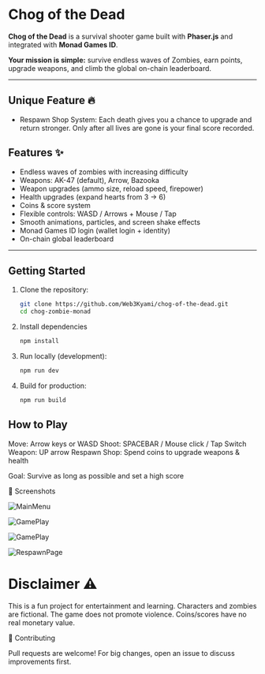 # Chog of the Dead

**Chog of the Dead** is a survival shooter game built with **Phaser.js** and integrated with **Monad Games ID**.  

**Your mission is simple:** survive endless waves of Zombies, earn points, upgrade weapons, and climb the global on-chain leaderboard.

---
## Unique Feature 🔥 
- Respawn Shop System: Each death gives you a chance to upgrade and return stronger. Only after all lives are gone is your final score recorded.

##  Features ✨
- Endless waves of zombies with increasing difficulty
- Weapons: AK-47 (default), Arrow, Bazooka
- Weapon upgrades (ammo size, reload speed, firepower)
- Health upgrades (expand hearts from 3 → 6)
- Coins & score system
- Flexible controls: WASD / Arrows + Mouse / Tap
- Smooth animations, particles, and screen shake effects
- Monad Games ID login (wallet login + identity)
- On-chain global leaderboard

---

## Getting Started

1. Clone the repository:
   ```sh
   git clone https://github.com/Web3Kyami/chog-of-the-dead.git
   cd chog-zombie-monad
2. Install dependencies
   ```sh
   npm install
3. Run locally (development):
   ```sh
   npm run dev
4. Build for production:
   ```sh
   npm run build

## How to Play

Move: Arrow keys or WASD
Shoot: SPACEBAR / Mouse click / Tap
Switch Weapon: UP arrow
Respawn Shop: Spend coins to upgrade weapons & health

Goal: Survive as long as possible and set a high score

📸 Screenshots

![MainMenu](https://github.com/Web3Kyami/chog-of-the-dead/blob/main/public/assets/readme/gameplay1.png)


![GamePlay](assets/readme/gameplay1.png)

![GamePlay](assets/readme/gameplay2.png)


![RespawnPage](assets/readme/respawn.png)


# Disclaimer ⚠️

This is a fun project for entertainment and learning.
Characters and zombies are fictional.
The game does not promote violence.
Coins/scores have no real monetary value.

🤝 Contributing

Pull requests are welcome!
For big changes, open an issue to discuss improvements first.
